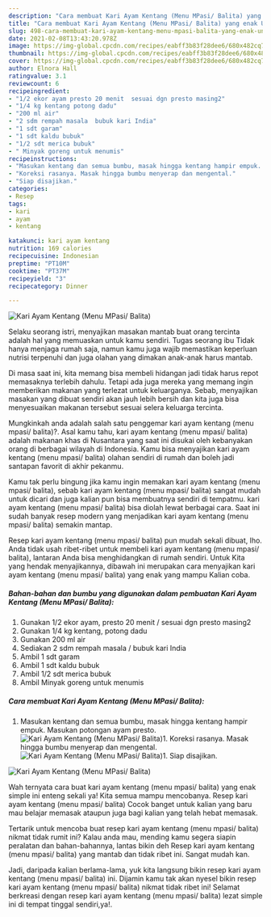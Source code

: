 ```yaml
---
description: "Cara membuat Kari Ayam Kentang (Menu MPasi/ Balita) yang enak Untuk Jualan"
title: "Cara membuat Kari Ayam Kentang (Menu MPasi/ Balita) yang enak Untuk Jualan"
slug: 498-cara-membuat-kari-ayam-kentang-menu-mpasi-balita-yang-enak-untuk-jualan
date: 2021-02-08T13:43:20.978Z
image: https://img-global.cpcdn.com/recipes/eabff3b83f28dee6/680x482cq70/kari-ayam-kentang-menu-mpasi-balita-foto-resep-utama.jpg
thumbnail: https://img-global.cpcdn.com/recipes/eabff3b83f28dee6/680x482cq70/kari-ayam-kentang-menu-mpasi-balita-foto-resep-utama.jpg
cover: https://img-global.cpcdn.com/recipes/eabff3b83f28dee6/680x482cq70/kari-ayam-kentang-menu-mpasi-balita-foto-resep-utama.jpg
author: Elnora Hall
ratingvalue: 3.1
reviewcount: 6
recipeingredient:
- "1/2 ekor ayam presto 20 menit  sesuai dgn presto masing2"
- "1/4 kg kentang potong dadu"
- "200 ml air"
- "2 sdm rempah masala  bubuk kari India"
- "1 sdt garam"
- "1 sdt kaldu bubuk"
- "1/2 sdt merica bubuk"
- " Minyak goreng untuk menumis"
recipeinstructions:
- "Masukan kentang dan semua bumbu, masak hingga kentang hampir empuk. Masukan potongan ayam presto."
- "Koreksi rasanya. Masak hingga bumbu menyerap dan mengental."
- "Siap disajikan."
categories:
- Resep
tags:
- kari
- ayam
- kentang

katakunci: kari ayam kentang 
nutrition: 169 calories
recipecuisine: Indonesian
preptime: "PT10M"
cooktime: "PT37M"
recipeyield: "3"
recipecategory: Dinner

---
```



![Kari Ayam Kentang (Menu MPasi/ Balita)](https://img-global.cpcdn.com/recipes/eabff3b83f28dee6/680x482cq70/kari-ayam-kentang-menu-mpasi-balita-foto-resep-utama.jpg)

Selaku seorang istri, menyajikan masakan mantab buat orang tercinta adalah hal yang memuaskan untuk kamu sendiri. Tugas seorang ibu Tidak hanya menjaga rumah saja, namun kamu juga wajib memastikan keperluan nutrisi terpenuhi dan juga olahan yang dimakan anak-anak harus mantab.

Di masa  saat ini, kita memang bisa membeli hidangan jadi tidak harus repot memasaknya terlebih dahulu. Tetapi ada juga mereka yang memang ingin memberikan makanan yang terlezat untuk keluarganya. Sebab, menyajikan masakan yang dibuat sendiri akan jauh lebih bersih dan kita juga bisa menyesuaikan makanan tersebut sesuai selera keluarga tercinta. 



Mungkinkah anda adalah salah satu penggemar kari ayam kentang (menu mpasi/ balita)?. Asal kamu tahu, kari ayam kentang (menu mpasi/ balita) adalah makanan khas di Nusantara yang saat ini disukai oleh kebanyakan orang di berbagai wilayah di Indonesia. Kamu bisa menyajikan kari ayam kentang (menu mpasi/ balita) olahan sendiri di rumah dan boleh jadi santapan favorit di akhir pekanmu.

Kamu tak perlu bingung jika kamu ingin memakan kari ayam kentang (menu mpasi/ balita), sebab kari ayam kentang (menu mpasi/ balita) sangat mudah untuk dicari dan juga kalian pun bisa membuatnya sendiri di tempatmu. kari ayam kentang (menu mpasi/ balita) bisa diolah lewat berbagai cara. Saat ini sudah banyak resep modern yang menjadikan kari ayam kentang (menu mpasi/ balita) semakin mantap.

Resep kari ayam kentang (menu mpasi/ balita) pun mudah sekali dibuat, lho. Anda tidak usah ribet-ribet untuk membeli kari ayam kentang (menu mpasi/ balita), lantaran Anda bisa menghidangkan di rumah sendiri. Untuk Kita yang hendak menyajikannya, dibawah ini merupakan cara menyajikan kari ayam kentang (menu mpasi/ balita) yang enak yang mampu Kalian coba.

<!--inarticleads1-->

##### Bahan-bahan dan bumbu yang digunakan dalam pembuatan Kari Ayam Kentang (Menu MPasi/ Balita):

1. Gunakan 1/2 ekor ayam, presto 20 menit / sesuai dgn presto masing2
1. Gunakan 1/4 kg kentang, potong dadu
1. Gunakan 200 ml air
1. Sediakan 2 sdm rempah masala / bubuk kari India
1. Ambil 1 sdt garam
1. Ambil 1 sdt kaldu bubuk
1. Ambil 1/2 sdt merica bubuk
1. Ambil  Minyak goreng untuk menumis




<!--inarticleads2-->

##### Cara membuat Kari Ayam Kentang (Menu MPasi/ Balita):

1. Masukan kentang dan semua bumbu, masak hingga kentang hampir empuk. Masukan potongan ayam presto.
<img src="https://img-global.cpcdn.com/steps/ae648563de08b9ee/160x128cq70/kari-ayam-kentang-menu-mpasi-balita-langkah-memasak-1-foto.jpg" alt="Kari Ayam Kentang (Menu MPasi/ Balita)">1. Koreksi rasanya. Masak hingga bumbu menyerap dan mengental.
<img src="https://img-global.cpcdn.com/steps/a6182282b72bfd52/160x128cq70/kari-ayam-kentang-menu-mpasi-balita-langkah-memasak-2-foto.jpg" alt="Kari Ayam Kentang (Menu MPasi/ Balita)">1. Siap disajikan.
<img src="https://img-global.cpcdn.com/steps/04b53a450189c86c/160x128cq70/kari-ayam-kentang-menu-mpasi-balita-langkah-memasak-3-foto.jpg" alt="Kari Ayam Kentang (Menu MPasi/ Balita)">



Wah ternyata cara buat kari ayam kentang (menu mpasi/ balita) yang enak simple ini enteng sekali ya! Kita semua mampu mencobanya. Resep kari ayam kentang (menu mpasi/ balita) Cocok banget untuk kalian yang baru mau belajar memasak ataupun juga bagi kalian yang telah hebat memasak.

Tertarik untuk mencoba buat resep kari ayam kentang (menu mpasi/ balita) nikmat tidak rumit ini? Kalau anda mau, mending kamu segera siapin peralatan dan bahan-bahannya, lantas bikin deh Resep kari ayam kentang (menu mpasi/ balita) yang mantab dan tidak ribet ini. Sangat mudah kan. 

Jadi, daripada kalian berlama-lama, yuk kita langsung bikin resep kari ayam kentang (menu mpasi/ balita) ini. Dijamin kamu tak akan nyesel bikin resep kari ayam kentang (menu mpasi/ balita) nikmat tidak ribet ini! Selamat berkreasi dengan resep kari ayam kentang (menu mpasi/ balita) lezat simple ini di tempat tinggal sendiri,ya!.

